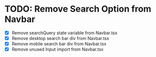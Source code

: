 # TODO: Remove Search Option from Navbar

- [x] Remove searchQuery state variable from Navbar.tsx
- [x] Remove desktop search bar div from Navbar.tsx
- [x] Remove mobile search bar div from Navbar.tsx
- [x] Remove unused Input import from Navbar.tsx
